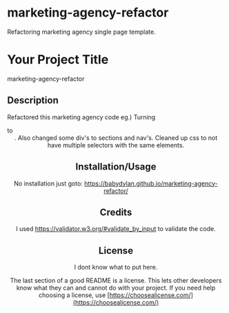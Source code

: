 # marketing-agency-refactor
Refactoring marketing agency single page template.

# Your Project Title
marketing-agency-refactor

## Description 
Refactored this marketing agency code eg.) Turning <div class= "header"> to <header>. Also changed some div's to sections and nav's. Cleaned up css to not have multiple selectors with the same elements. 

## Installation/Usage
No installation just goto: 
https://babydylan.github.io/marketing-agency-refactor/

## Credits
I used https://validator.w3.org/#validate_by_input to validate the code.

## License
I dont know what to put  here.

The last section of a good README is a license. This lets other developers know what they can and cannot do with your project. If you need help choosing a license, use [https://choosealicense.com/](https://choosealicense.com/)
